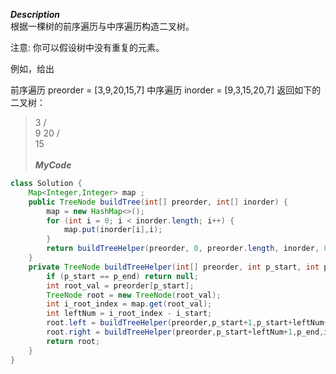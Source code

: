 ***Description***<br>
根据一棵树的前序遍历与中序遍历构造二叉树。

注意:
你可以假设树中没有重复的元素。

例如，给出

前序遍历 preorder = [3,9,20,15,7]
中序遍历 inorder = [9,3,15,20,7]
返回如下的二叉树：

>    3
>   / \
>  9  20
>    /  \
>  15   
<br>***MyCode***<br>
```java
class Solution {
    Map<Integer,Integer> map ;
    public TreeNode buildTree(int[] preorder, int[] inorder) {
        map = new HashMap<>();
        for (int i = 0; i < inorder.length; i++) {
            map.put(inorder[i],i);
        }
        return buildTreeHelper(preorder, 0, preorder.length, inorder, 0, inorder.length);
    }
    private TreeNode buildTreeHelper(int[] preorder, int p_start, int p_end, int[] inorder, int i_start, int i_end) {
        if (p_start == p_end) return null;
        int root_val = preorder[p_start];
        TreeNode root = new TreeNode(root_val);
        int i_root_index = map.get(root_val);
        int leftNum = i_root_index - i_start;
        root.left = buildTreeHelper(preorder,p_start+1,p_start+leftNum+1,inorder,i_start,i_root_index);
        root.right = buildTreeHelper(preorder,p_start+leftNum+1,p_end,inorder,i_root_index+1,i_end);
        return root;
    }
}